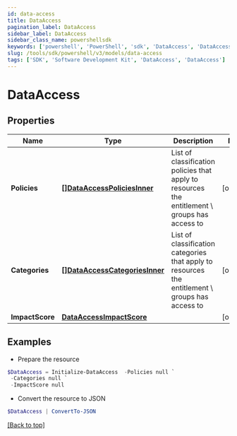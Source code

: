 ```yaml
---
id: data-access
title: DataAccess
pagination_label: DataAccess
sidebar_label: DataAccess
sidebar_class_name: powershellsdk
keywords: ['powershell', 'PowerShell', 'sdk', 'DataAccess', 'DataAccess']
slug: /tools/sdk/powershell/v3/models/data-access
tags: ['SDK', 'Software Development Kit', 'DataAccess', 'DataAccess']
---
```


# DataAccess

## Properties

| Name | Type | Description | Notes |
| --- | --- | --- | --- |
| **Policies** | [**[]DataAccessPoliciesInner**](data-access-policies-inner) | List of classification policies that apply to resources the entitlement \ groups has access to | [optional] |
| **Categories** | [**[]DataAccessCategoriesInner**](data-access-categories-inner) | List of classification categories that apply to resources the entitlement \ groups has access to | [optional] |
| **ImpactScore** | [**DataAccessImpactScore**](data-access-impact-score) |  | [optional] |

## Examples

- Prepare the resource

```powershell
$DataAccess = Initialize-DataAccess  -Policies null `
 -Categories null `
 -ImpactScore null
```

- Convert the resource to JSON

```powershell
$DataAccess | ConvertTo-JSON
```

[[Back to top]](#)
